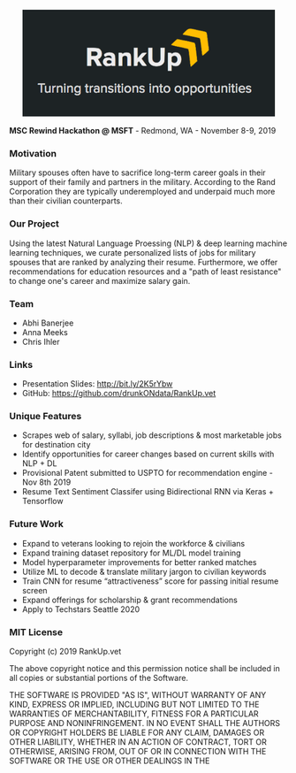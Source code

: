 <p align="center"><img src="data/rankup.png">

**MSC Rewind Hackathon @ MSFT** - Redmond, WA - November 8-9, 2019</p>

### Motivation
Military spouses often have to sacrifice long-term career goals in their support of their family and partners in the military. According to the Rand Corporation they are typically underemployed and underpaid much more than their civilian counterparts.

### Our Project
Using the latest Natural Language Proessing (NLP) & deep learning machine learning techniques, we curate personalized lists of jobs for military spouses that are ranked by analyzing their resume. Furthermore, we offer recommendations for education resources and a "path of least resistance" to change one's career and maximize salary gain.

### Team
* Abhi Banerjee
* Anna Meeks
* Chris Ihler

### Links
- Presentation Slides: http://bit.ly/2K5rYbw
- GitHub: https://github.com/drunkONdata/RankUp.vet

### Unique Features
* Scrapes web of salary, syllabi, job descriptions & most marketable jobs for destination city
* Identify opportunities for career changes based on current skills with NLP + DL
* Provisional Patent submitted to USPTO for recommendation engine - Nov 8th 2019
* Resume Text Sentiment Classifer using Bidirectional RNN via Keras + Tensorflow

### Future Work
* Expand to veterans looking to rejoin the workforce & civilians 
* Expand training dataset repository for ML/DL model training
* Model hyperparameter improvements for better ranked matches
* Utilize ML to decode & translate military jargon to civilian keywords
* Train CNN for resume “attractiveness” score for passing initial resume screen
* Expand offerings for scholarship & grant recommendations
* Apply to Techstars Seattle 2020

### MIT License
Copyright (c) 2019 RankUp.vet

The above copyright notice and this permission notice shall be included in all
copies or substantial portions of the Software.

THE SOFTWARE IS PROVIDED "AS IS", WITHOUT WARRANTY OF ANY KIND, EXPRESS OR
IMPLIED, INCLUDING BUT NOT LIMITED TO THE WARRANTIES OF MERCHANTABILITY,
FITNESS FOR A PARTICULAR PURPOSE AND NONINFRINGEMENT. IN NO EVENT SHALL THE
AUTHORS OR COPYRIGHT HOLDERS BE LIABLE FOR ANY CLAIM, DAMAGES OR OTHER
LIABILITY, WHETHER IN AN ACTION OF CONTRACT, TORT OR OTHERWISE, ARISING FROM,
OUT OF OR IN CONNECTION WITH THE SOFTWARE OR THE USE OR OTHER DEALINGS IN THE
